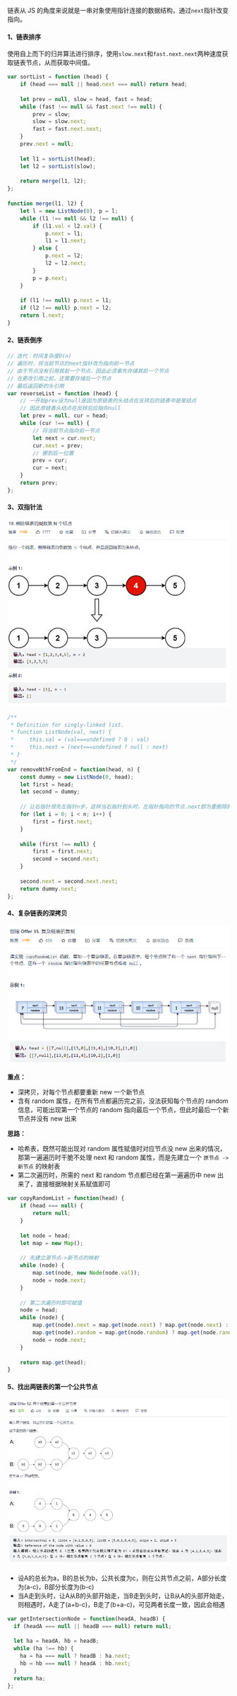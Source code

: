 链表从 JS 的角度来说就是一串对象使用指针连接的数据结构，通过`next`指针改变指向。

#### 1、链表排序

使用自上而下的归并算法进行排序，使用`slow.next`和`fast.next.next`两种速度获取链表节点，从而获取中间值。

```js
var sortList = function (head) {
    if (head === null || head.next === null) return head;
    
    let prev = null, slow = head, fast = head;
    while (fast !== null && fast.next !== null) {
        prev = slow;
        slow = slow.next;
        fast = fast.next.next;
    }
    prev.next = null;
    
    let l1 = sortList(head);
    let l2 = sortList(slow);
    
    return merge(l1, l2);
};

function merge(l1, l2) {
    let l = new ListNode(0), p = l;
    while (l1 !== null && l2 !== null) {
        if (l1.val < l2.val) {
            p.next = l1;
            l1 = l1.next;
        } else {
            p.next = l2;
            l2 = l2.next;
        }
        p = p.next;
    }
    
    if (l1 !== null) p.next = l1;
    if (l2 !== null) p.next = l2;
    return l.next;
}
```

#### 2、链表倒序

```js
// 迭代：时间复杂度O(n)
// 遍历时，将当前节点的next指针改为指向前一节点
// 由于节点没有引用其前一个节点，因此必须事先存储其前一个节点
// 在更改引用之前，还需要存储后一个节点
// 最后返回新的头引用
var reverseList = function (head) {
    // 一开始prev设为null是因为原链表的头结点在反转后的链表中是尾结点
    // 因此原链表头结点在反转后应指向null
    let prev = null, cur = head;
    while (cur !== null) {
        // 将当前节点指向前一节点
        let next = cur.next;
        cur.next = prev;
        // 挪到后一位置
        prev = cur;
        cur = next;
    }
    return prev;
};
```

#### 3、双指针法

<img src="assets/image-20220206133804497.png" alt="image-20220206133804497" style="zoom:67%;" />

```js
/**
 * Definition for singly-linked list.
 * function ListNode(val, next) {
 *     this.val = (val===undefined ? 0 : val)
 *     this.next = (next===undefined ? null : next)
 * }
 */
var removeNthFromEnd = function(head, n) {
    const dummy = new ListNode(0, head);
    let first = head;
    let second = dummy;

    // 让右指针领先左指针n步，这样当右指针到头时，左指针指向的节点.next即为要删除的倒数第N个节点
    for (let i = 0; i < n; i++) {
        first = first.next;
    }

    while (first !== null) {
        first = first.next;
        second = second.next;
    }

    second.next = second.next.next;
    return dummy.next;
};
```

#### 4、复杂链表的深拷贝

<img src="assets/image-20220219143907214.png" alt="image-20220219143907214" style="zoom:67%;" />

**重点：**

- 深拷贝，对每个节点都要重新 new 一个新节点
- 含有 random 属性，在所有节点都遍历完之前，没法获知每个节点的 random 信息，可能出现第一个节点的 random 指向最后一个节点，但此时最后一个新节点并没有 new 出来

**思路：**

- 哈希表，既然可能出现对 random 属性赋值时对应节点没 new 出来的情况，那第一遍遍历时干脆不处理 next 和 random 属性，而是先建立一个 `原节点 -> 新节点` 的映射表
- 第二次遍历时，所需的 next 和 random 节点都已经在第一遍遍历中 new 出来了，直接根据映射关系赋值即可

```js
var copyRandomList = function(head) {
    if (head === null) {
        return null;
    }

    let node = head;
    let map = new Map();
    
    // 先建立源节点->新节点的映射
    while (node) {
        map.set(node, new Node(node.val));
        node = node.next;
    }
	
    // 第二次遍历时即可赋值
    node = head;
    while (node) {
        map.get(node).next = map.get(node.next) ? map.get(node.next) : null;
        map.get(node).random = map.get(node.random) ? map.get(node.random) : null;
        node = node.next;
    }

    return map.get(head);
}

```



#### 5、找出两链表的第一个公共节点

<img src="assets/image-20220221204752871.png" alt="image-20220221204752871" style="zoom:67%;" />

- 设A的总长为a，B的总长为b，公共长度为c，则在公共节点之前，A部分长度为(a-c)，B部分长度为(b-c)
- 当A走到头时，让A从B的头部开始走，当B走到头时，让B从A的头部开始走，则相遇时，A走了(a+b-c)，B走了(b+a-c)，可见两者长度一致，因此会相遇

```js
var getIntersectionNode = function(headA, headB) {
  if (headA === null || headB === null) return null;

  let ha = headA, hb = headB;
  while (ha !== hb) {
    ha = ha === null ? headB : ha.next;
    hb = hb === null ? headA : hb.next;
  }
  return ha;
};
```

